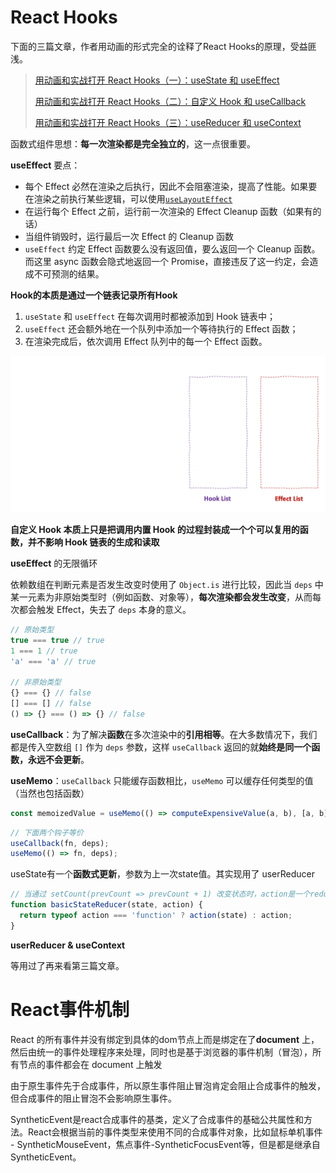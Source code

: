 # React Hooks

下面的三篇文章，作者用动画的形式完全的诠释了React Hooks的原理，受益匪浅。

> [用动画和实战打开 React Hooks（一）：useState 和 useEffect](https://juejin.cn/post/6844904127110053895)
>
> [用动画和实战打开 React Hooks（二）：自定义 Hook 和 useCallback](https://juejin.cn/post/6844904132164190221)
>
> [用动画和实战打开 React Hooks（三）：useReducer 和 useContext](https://juejin.cn/post/6844904149746728973)

函数式组件思想：**每一次渲染都是完全独立的**，这一点很重要。

**useEffect** 要点：

- 每个 Effect 必然在渲染之后执行，因此不会阻塞渲染，提高了性能。如果要在渲染之前执行某些逻辑，可以使用[`useLayoutEffect`](https://reactjs.org/docs/hooks-reference.html#uselayouteffect)
- 在运行每个 Effect 之前，运行前一次渲染的 Effect Cleanup 函数（如果有的话）
- 当组件销毁时，运行最后一次 Effect 的 Cleanup 函数
- `useEffect` 约定 Effect 函数要么没有返回值，要么返回一个 Cleanup 函数。而这里 async 函数会隐式地返回一个 Promise，直接违反了这一约定，会造成不可预测的结果。



**Hook的本质是通过一个链表记录所有Hook**

1. `useState` 和 `useEffect` 在每次调用时都被添加到 Hook 链表中；
2. `useEffect` 还会额外地在一个队列中添加一个等待执行的 Effect 函数；
3. 在渲染完成后，依次调用 Effect 队列中的每一个 Effect 函数。

![img](React.assets/aHR0cHM6Ly91c2VyLWdvbGQtY2RuLnhpdHUuaW8vMjAyMC80LzE0LzE3MTc4NjYwNjg5YzczMDE)

**自定义 Hook 本质上只是把调用内置 Hook 的过程封装成一个个可以复用的函数，并不影响 Hook 链表的生成和读取**



**useEffect** 的无限循环

依赖数组在判断元素是否发生改变时使用了 `Object.is` 进行比较，因此当 `deps` 中某一元素为非原始类型时（例如函数、对象等），**每次渲染都会发生改变**，从而每次都会触发 Effect，失去了 `deps` 本身的意义。

```js
// 原始类型
true === true // true
1 === 1 // true
'a' === 'a' // true

// 非原始类型
{} === {} // false
[] === [] // false
() => {} === () => {} // false
```



**useCallback**：为了解决**函数**在多次渲染中的**引用相等**。在大多数情况下，我们都是传入空数组 `[]` 作为 `deps` 参数，这样 `useCallback` 返回的就**始终是同一个函数，永远不会更新**。

**useMemo**：`useCallback` 只能缓存函数相比，`useMemo` 可以缓存任何类型的值（当然也包括函数）

```jsx
const memoizedValue = useMemo(() => computeExpensiveValue(a, b), [a, b]);
```

```jsx
// 下面两个钩子等价
useCallback(fn, deps);
useMemo(() => fn, deps);
```



useState有一个**函数式更新**，参数为上一次state值。其实现用了 userReducer

```js
// 当通过 setCount(prevCount => prevCount + 1) 改变状态时，action是一个reducer函数
function basicStateReducer(state, action) {
  return typeof action === 'function' ? action(state) : action;
}
```



**userReducer & useContext**

等用过了再来看第三篇文章。



# React事件机制

React 的所有事件并没有绑定到具体的dom节点上而是绑定在了**document** 上，然后由统一的事件处理程序来处理，同时也是基于浏览器的事件机制（冒泡），所有节点的事件都会在 document 上触发

由于原生事件先于合成事件，所以原生事件阻止冒泡肯定会阻止合成事件的触发，但合成事件的阻止冒泡不会影响原生事件。

SyntheticEvent是react合成事件的基类，定义了合成事件的基础公共属性和方法。React会根据当前的事件类型来使用不同的合成事件对象，比如鼠标单机事件 - SyntheticMouseEvent，焦点事件-SyntheticFocusEvent等，但是都是继承自SyntheticEvent。
